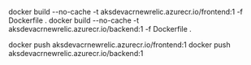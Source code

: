 docker build --no-cache -t aksdevacrnewrelic.azurecr.io/frontend:1 -f Dockerfile .
docker build --no-cache -t aksdevacrnewrelic.azurecr.io/backend:1 -f Dockerfile .

docker push aksdevacrnewrelic.azurecr.io/frontend:1
docker push aksdevacrnewrelic.azurecr.io/backend:1